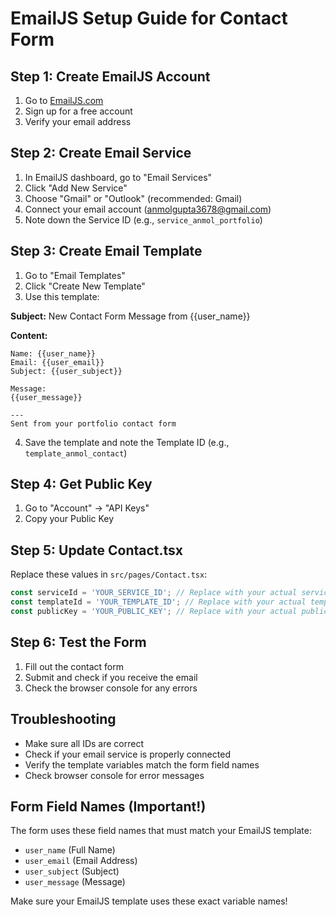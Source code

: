 # EmailJS Setup Guide for Contact Form

## Step 1: Create EmailJS Account
1. Go to [EmailJS.com](https://www.emailjs.com/)
2. Sign up for a free account
3. Verify your email address

## Step 2: Create Email Service
1. In EmailJS dashboard, go to "Email Services"
2. Click "Add New Service"
3. Choose "Gmail" or "Outlook" (recommended: Gmail)
4. Connect your email account (anmolgupta3678@gmail.com)
5. Note down the Service ID (e.g., `service_anmol_portfolio`)

## Step 3: Create Email Template
1. Go to "Email Templates"
2. Click "Create New Template"
3. Use this template:

**Subject:** New Contact Form Message from {{user_name}}

**Content:**
```
Name: {{user_name}}
Email: {{user_email}}
Subject: {{user_subject}}

Message:
{{user_message}}

---
Sent from your portfolio contact form
```

4. Save the template and note the Template ID (e.g., `template_anmol_contact`)

## Step 4: Get Public Key
1. Go to "Account" → "API Keys"
2. Copy your Public Key

## Step 5: Update Contact.tsx
Replace these values in `src/pages/Contact.tsx`:

```javascript
const serviceId = 'YOUR_SERVICE_ID'; // Replace with your actual service ID
const templateId = 'YOUR_TEMPLATE_ID'; // Replace with your actual template ID
const publicKey = 'YOUR_PUBLIC_KEY'; // Replace with your actual public key
```

## Step 6: Test the Form
1. Fill out the contact form
2. Submit and check if you receive the email
3. Check the browser console for any errors

## Troubleshooting
- Make sure all IDs are correct
- Check if your email service is properly connected
- Verify the template variables match the form field names
- Check browser console for error messages

## Form Field Names (Important!)
The form uses these field names that must match your EmailJS template:
- `user_name` (Full Name)
- `user_email` (Email Address)  
- `user_subject` (Subject)
- `user_message` (Message)

Make sure your EmailJS template uses these exact variable names! 